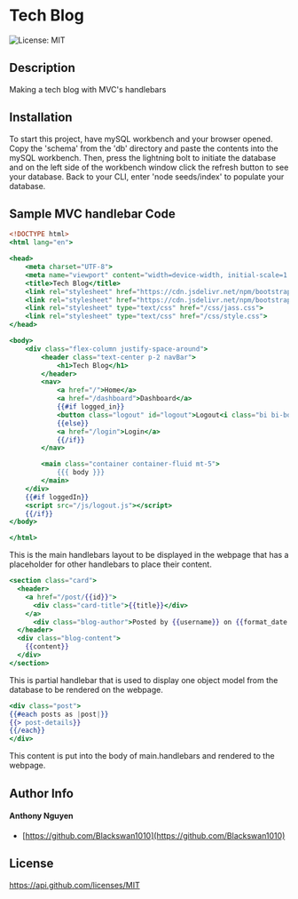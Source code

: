 # Tech Blog 

![License: MIT](https://img.shields.io/badge/MIT-blue.svg)

## Description 

Making a tech blog with MVC's handlebars 

## Installation 

To start this project, have mySQL workbench and your browser opened. Copy the 'schema' from the 'db' directory and paste the contents into the mySQL workbench. Then, press the lightning bolt to initiate the database and on the left side of the workbench window click the refresh button to see your database. Back to your CLI, enter 'node seeds/index' to populate your database. 


## Sample MVC handlebar Code

```handlebars
<!DOCTYPE html>
<html lang="en">

<head>
    <meta charset="UTF-8">
    <meta name="viewport" content="width=device-width, initial-scale=1.0">
    <title>Tech Blog</title>
    <link rel="stylesheet" href="https://cdn.jsdelivr.net/npm/bootstrap@5.2.3/dist/css/bootstrap.min.css" />
    <link rel="stylesheet" href="https://cdn.jsdelivr.net/npm/bootstrap-icons@1.5.0/font/bootstrap-icons.css" />
    <link rel="stylesheet" type="text/css" href="/css/jass.css">
    <link rel="stylesheet" type="text/css" href="/css/style.css">
</head>

<body>
    <div class="flex-column justify-space-around">
        <header class="text-center p-2 navBar">
            <h1>Tech Blog</h1>
        </header>
        <nav>
            <a href="/">Home</a>
            <a href="/dashboard">Dashboard</a>
            {{#if logged_in}}
            <button class="logout" id="logout">Logout<i class="bi bi-box-arrow-in-right"></i></button>
            {{else}}
            <a href="/login">Login</a>
            {{/if}}
        </nav>

        <main class="container container-fluid mt-5">
            {{{ body }}}
        </main>
    </div>
    {{#if loggedIn}}
    <script src="/js/logout.js"></script>
    {{/if}}
</body>

</html>
```
This is the main handlebars layout to be displayed in the webpage that has a placeholder for other handlebars to place their content.

```handlebars
<section class="card">
  <header>
    <a href="/post/{{id}}">
      <div class="card-title">{{title}}</div>
    </a>
      <div class="blog-author">Posted by {{username}} on {{format_date creation_date}}</div>
  </header>
  <div class="blog-content">
    {{content}}
  </div>  
</section>
```
This is partial handlebar that is used to display one object model from the database to be rendered on the webpage.


```handlebars
<div class="post">
{{#each posts as |post|}}
{{> post-details}}
{{/each}}
</div>
```
This content is put into the body of main.handlebars and rendered to the webpage.


## Author Info 

#### Anthony Nguyen

* [https://github.com/Blackswan1010](https://github.com/Blackswan1010) 


## License

 https://api.github.com/licenses/MIT 

